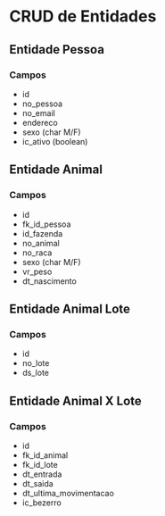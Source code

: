 # CRUD de Entidades

## Entidade Pessoa
### Campos
* id
* no_pessoa
* no_email
* endereco
* sexo (char M/F)
* ic_ativo (boolean)

## Entidade Animal
### Campos
* id
* fk_id_pessoa
* id_fazenda
* no_animal
* no_raca
* sexo (char M/F)
* vr_peso
* dt_nascimento

## Entidade Animal Lote
### Campos
* id
* no_lote
* ds_lote

## Entidade Animal X Lote
### Campos
* id
* fk_id_animal
* fk_id_lote
* dt_entrada
* dt_saida
* dt_ultima_movimentacao
* ic_bezerro
